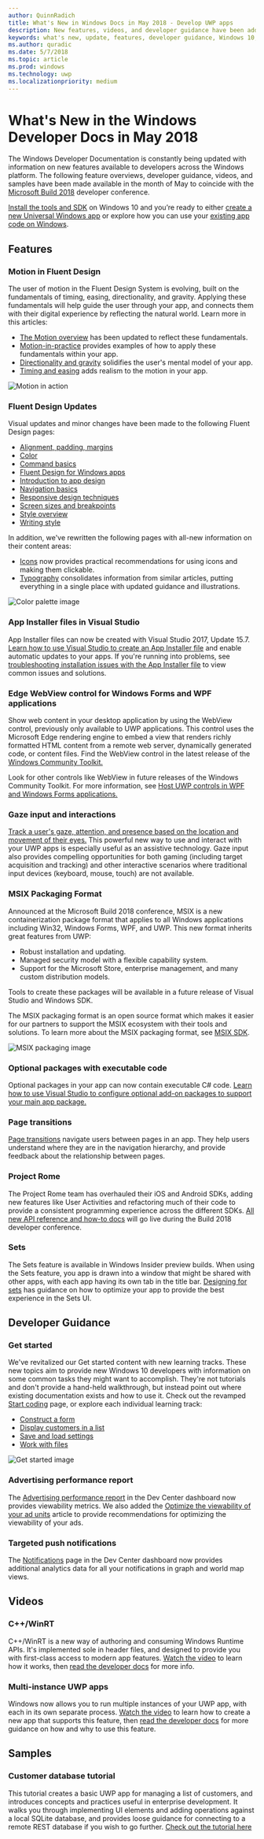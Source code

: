 ```yaml
---
author: QuinnRadich
title: What's New in Windows Docs in May 2018 - Develop UWP apps
description: New features, videos, and developer guidance have been added to the Windows 10 developer documentation for May 2018 and the Microsoft Build conference.
keywords: what's new, update, features, developer guidance, Windows 10, may, build
ms.author: quradic
ms.date: 5/7/2018
ms.topic: article
ms.prod: windows
ms.technology: uwp
ms.localizationpriority: medium
---
```


# What's New in the Windows Developer Docs in May 2018

The Windows Developer Documentation is constantly being updated with information on new features available to developers across the Windows platform. The following feature overviews, developer guidance, videos, and samples have been made available in the month of May to coincide with the [Microsoft Build 2018](https://www.microsoft.com/build) developer conference.

[Install the tools and SDK](http://go.microsoft.com/fwlink/?LinkId=821431) on Windows 10 and you’re ready to either [create a new Universal Windows app](../get-started/create-uwp-apps.md) or explore how you can use your [existing app code on Windows](../porting/index.md).

## Features

### Motion in Fluent Design

The user of motion in the Fluent Design System is evolving, built on the fundamentals of timing, easing, directionality, and gravity. Applying these fundamentals will help guide the user through your app, and connects them with their digital experience by reflecting the natural world. Learn more in this articles:

* [The Motion overview](../design/motion/index.md) has been updated to reflect these fundamentals.
* [Motion-in-practice](../design/motion/motion-in-practice.md) provides examples of how to apply these fundamentals within your app.
* [Directionality and gravity](../design/motion/directionality-and-gravity.md) solidifies the user's mental model of your app.
* [Timing and easing](../design/motion/timing-and-easing.md) adds realism to the motion in your app.

![Motion in action](../design/motion/images/contextual.gif)

### Fluent Design Updates

Visual updates and minor changes have been made to the following Fluent Design pages:

* [Alignment, padding, margins](../design/layout/alignment-margin-padding.md)
* [Color](../design/style/color.md)
* [Command basics](../design/basics/commanding-basics.md)
* [Fluent Design for Windows apps](../design/fluent-design-system/index.md)
* [Introduction to app design](../design/basics/design-and-ui-intro.md)
* [Navigation basics](../design/basics/navigation-basics.md)
* [Responsive design techniques](../design/layout/responsive-design.md)
* [Screen sizes and breakpoints](../design/layout/screen-sizes-and-breakpoints-for-responsive-design.md)
* [Style overview](../design/style/index.md)
* [Writing style](../design/style/writing-style.md)

In addition, we've rewritten the following pages with all-new information on their content areas:

* [Icons](../design/style/icons.md) now provides practical recommendations for using icons and making them clickable.
* [Typography](../design/style/typography.md) consolidates information from similar articles, putting everything in a single place with updated guidance and illustrations.

![Color palette image](../design/style/images/color/accent-color-palette.svg)

### App Installer files in Visual Studio

App Installer files can now be created with Visual Studio 2017, Update 15.7. [Learn how to use Visual Studio to create an App Installer file](../packaging/create-appinstallerfile-vs.md) and enable automatic updates to your apps. If you're running into problems, see [troubleshooting installation issues with the App Installer file](../packaging/troubleshoot-appinstaller-issues.md) to view common issues and solutions.

### Edge WebView control for Windows Forms and WPF applications

Show web content in your desktop application by using the WebView control, previously only available to UWP applications. This control uses the Microsoft Edge rendering engine to embed a view that renders richly formatted HTML content from a remote web server, dynamically generated code, or content files. Find the WebView control in the latest release of the [Windows Community Toolkit.](https://docs.microsoft.com/windows/uwpcommunitytoolkit/)

Look for other controls like WebView in future releases of the Windows Community Toolkit. For more information, see [Host UWP controls in WPF and Windows Forms applications.](https://docs.microsoft.com/windows/uwp/xaml-platform/xaml-host-controls)

### Gaze input and interactions

[Track a user's gaze, attention, and presence based on the location and movement of their eyes.](../design/input/gaze-interactions.md) This powerful new way to use and interact with your UWP apps is especially useful as an assistive technology. Gaze input also provides compelling opportunities for both gaming (including target acquisition and tracking) and other interactive scenarios where traditional input devices (keyboard, mouse, touch) are not available.

### MSIX Packaging Format

Announced at the Microsoft Build 2018 conference, MSIX is a new containerization package format that applies to all Windows applications including Win32, Windows Forms, WPF, and UWP. This new format inherits great features from UWP:

* Robust installation and updating. 
* Managed security model with a flexible capability system.
* Support for the Microsoft Store, enterprise management, and many custom distribution models.

Tools to create these packages will be available in a future release of Visual Studio and Windows SDK.

The MSIX packaging format is an open source format which makes it easier for our partners to support the MSIX ecosystem with their tools and solutions. To learn more about the MSIX packaging format, see [MSIX SDK](https://github.com/Microsoft/msix-packaging). 

![MSIX packaging image](images/msix.png)

### Optional packages with executable code

Optional packages in your app can now contain executable C# code. [Learn how to use Visual Studio to configure optional add-on packages to support your main app package.](../packaging/optional-packages-with-executable-code.md)

### Page transitions

[Page transitions](../design/motion/page-transitions.md) navigate users between pages in an app. They help users understand where they are in the navigation hierarchy, and provide feedback about the relationship between pages.

### Project Rome

The Project Rome team has overhauled their iOS and Android SDKs, adding new features like User Activities and refactoring much of their code to provide a consistent programming experience across the different SDKs. [All new API reference and how-to docs](https://docs.microsoft.com/windows/project-rome/) will go live  during the Build 2018 developer conference.

### Sets

The Sets feature is available in Windows Insider preview builds. When using the Sets feature, you app is drawn into a window that might be shared with other apps, with each app having its own tab in the title bar. [Designing for sets](../design/shell/design-for-sets.md) has guidance on how to optimize your app to provide the best experience in the Sets UI.

## Developer Guidance

### Get started

We've revitalized our Get started content with new learning tracks. These new topics aim to provide new Windows 10 developers with information on some common tasks they might want to accomplish. They're not tutorials and don't provide a hand-held walkthrough, but instead point out where existing documentation exists and how to use it. Check out the revamped [Start coding](../get-started/create-uwp-apps.md) page, or explore each individual learning track:

* [Construct a form](../get-started/construct-form-learning-track.md)
* [Display customers in a list](../get-started/display-customers-in-list-learning-track.md)
* [Save and load settings](../get-started/settings-learning-track.md)
* [Work with files](../get-started/fileio-learning-track.md)

![Get started image](../get-started/images/build-your-app.png)

### Advertising performance report

The [Advertising performance report](../publish/advertising-performance-report.md) in the Dev Center dashboard now provides viewability metrics. We also added the [Optimize the viewability of your ad units](../monetize/optimize-ad-unit-viewability.md) article to provide recommendations for optimizing the viewability of your ads.

### Targeted push notifications

The [Notifications](../publish/send-push-notifications-to-your-apps-customers.md) page in the Dev Center dashboard now provides additional analytics data for all your notifications in graph and world map views.

## Videos

### C++/WinRT

C++/WinRT is a new way of authoring and consuming Windows Runtime APIs. It's implemented sole in header files, and designed to provide you with first-class access to modern app features. [Watch the video](https://www.youtube.com/watch?v=TLSul1XxppA&feature=youtu.be) to learn how it works, then [read the developer docs](../cpp-and-winrt-apis/index.md) for more info.

### Multi-instance UWP apps

Windows now allows you to run multiple instances of your UWP app, with each in its own separate process. [Watch the video](https://www.youtube.com/watch?v=clnnf4cigd0&feature=youtu.be) to learn how to create a new app that supports this feature, then [read the developer docs](../launch-resume/multi-instance-uwp.md) for more guidance on how and why to use this feature.

## Samples

### Customer database tutorial

This tutorial creates a basic UWP app for managing a list of customers, and introduces concepts and practices useful in enterprise development. It walks you through implementing UI elements and adding operations against a local SQLite database, and provides loose guidance for connecting to a remote REST database if you wish to go further. [Check out the tutorial here](../enterprise/customer-database-tutorial.md)